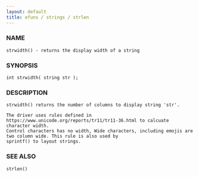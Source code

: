 ```yaml
---
layout: default
title: efuns / strings / strlen
---
```


### NAME

    strwidth() - returns the display width of a string

### SYNOPSIS

    int strwidth( string str );

### DESCRIPTION

    strwidth() returns the number of columns to display string 'str'.

    The driver uses rules defined in https://www.unicode.org/reports/tr11/tr11-36.html to calcuate character width.
    Control characters has no width, Wide characters, including emojis are two column wide. This rule is also used by
    sprintf() to layout strings.

### SEE ALSO

    strlen()

